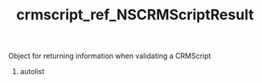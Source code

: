 ﻿---
title: crmscript_ref_NSCRMScriptResult
description: NSCRMScriptResult
intellisense: Void.NSCRMScriptResult
keywords: NSCRMScriptResult
so.topic: reference
---

Object for returning information when validating a CRMScript

1. autolist 

